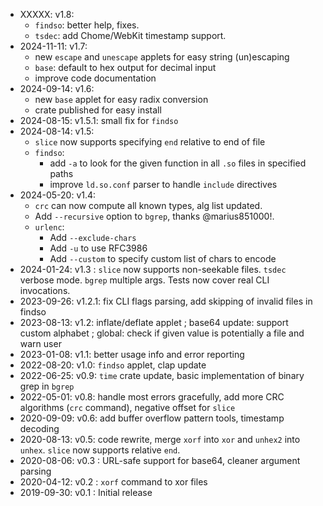 * XXXXX: v1.8:
  * `findso`: better help, fixes.
  * `tsdec`: add Chome/WebKit timestamp support.
* 2024-11-11: v1.7:
  * new `escape` and `unescape` applets for easy string (un)escaping
  * `base`: default to hex output for decimal input
  * improve code documentation
* 2024-09-14: v1.6:
  * new `base` applet for easy radix conversion
  * crate published for easy install
* 2024-08-15: v1.5.1: small fix for `findso`
* 2024-08-14: v1.5:
  * `slice` now supports specifying `end` relative to end of file
  * `findso`:
    * add `-a` to look for the given function in all `.so` files in specified paths
    * improve `ld.so.conf` parser to handle `include` directives
* 2024-05-20: v1.4:
  * `crc` can now compute all known types, alg list updated.
  * Add `--recursive` option to `bgrep`, thanks @marius851000!.
  * `urlenc`:
    * Add `--exclude-chars`
    * Add `-u` to use RFC3986
    * Add `--custom` to specify custom list of chars to encode
* 2024-01-24: v1.3 : `slice` now supports non-seekable files. `tsdec` verbose mode. `bgrep` multiple args. Tests now cover real CLI invocations.
* 2023-09-26: v1.2.1: fix CLI flags parsing, add skipping of invalid files in findso
* 2023-08-13: v1.2: inflate/deflate applet ; base64 update: support custom alphabet ; global: check if given value is potentially a file and warn user
* 2023-01-08: v1.1: better usage info and error reporting
* 2022-08-20: v1.0: `findso` applet, clap update
* 2022-06-25: v0.9: `time` crate update, basic implementation of binary grep in `bgrep`
* 2022-05-01: v0.8: handle most errors gracefully, add more CRC algorithms (`crc` command), negative offset for `slice`
* 2020-09-09: v0.6: add buffer overflow pattern tools, timestamp decoding
* 2020-08-13: v0.5: code rewrite, merge `xorf` into `xor` and `unhex2` into `unhex`.  `slice` now supports relative `end`.
* 2020-08-06: v0.3 : URL-safe support for base64, cleaner argument parsing
* 2020-04-12: v0.2 : `xorf` command to xor files
* 2019-09-30: v0.1 : Initial release
